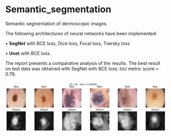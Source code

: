 # Semantic_segmentation
Semantic segmentation of dermoscopic images.

The following architectures of neural networks have been implemented: 

• **SegNet** with BCE loss, Dice loss, Focal
loss, Tversky loss 

• **Unet** with BCE loss.

The report presents a comparative analysis of the results. The best result on test data was obtained with SegNet with BCE loss: IoU metric score = 0.79.

![Alt text](Data/image.png?raw=true "Result")
